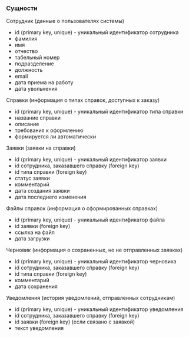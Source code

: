 <h3>Сущности</h3>

Сотрудник (данные о пользователях системы)
- id (primary key, unique) - уникальный идентификатор сотрудника
- фамилия 
- имя
- отчество
- табельный номер
- подразделение
- должность
- email
- дата приема на работу
- дата увольнения
  
Справки (информация о типах справок, доступных к заказу)
- id (primary key, unique) - уникальный идентификатор типа справки
- название справки
- описание
- требования к оформлению
- формируется ли автоматически

Заявки (заявки на справки)
- id (primary key, unique) - уникальный идентификатор заявки
- id сотрудника, заказавшего справку (foreign key)
- id типа справки (foreign key)
- статус заявки
- комментарий
- дата создания заявки
- дата последнего изменения

Файлы справок (информация о сформированных справках)
- id (primary key, unique) - уникальный идентификатор файла
- id заявки (foreign key)
- ссылка на файл
- дата загрузки

Черновик (информация о сохраненных, но не отправленных заявках)
- id (primary key, unique) - уникальный идентификатор черновика
- id сотрудника, заказавшего справку (foreign key)
- id типа справки (foreign key)
- комментарий
- дата сохранения

Уведомления (история уведомлений, отправленных сотрудникам)
- id (primary key, unique) - уникальный идентификатор уведомления
- id сотрудника, заказавшего справку (foreign key)
- id заявки (foreign key) (если связано с заявкой)
- текст уведомления
